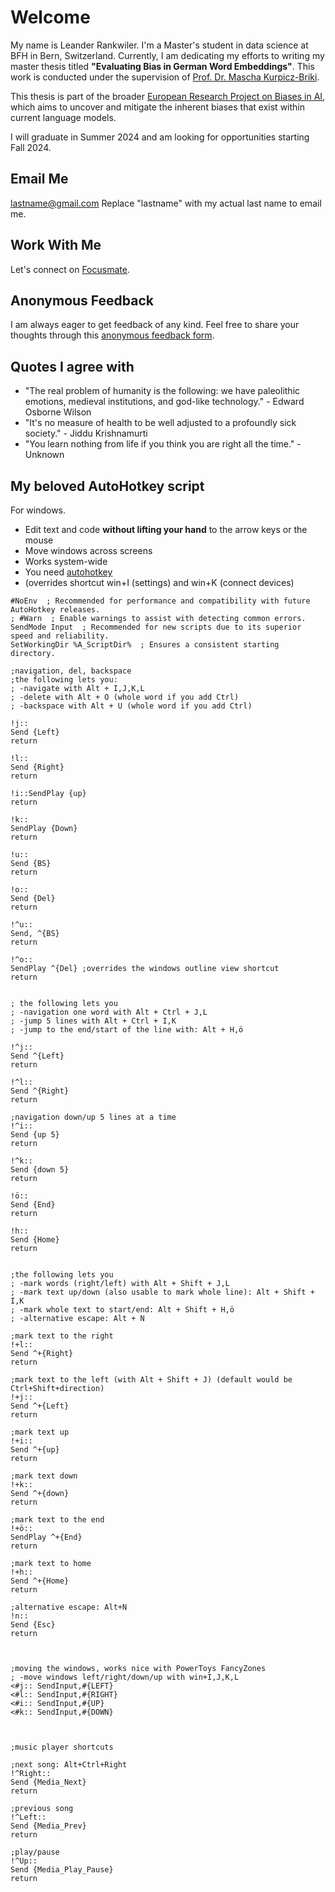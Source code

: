 # Welcome

My name is Leander Rankwiler. I'm a Master's student in data science at BFH in Bern, Switzerland. Currently, I am dedicating my efforts to writing my master thesis titled **"Evaluating Bias in German Word Embeddings"**. This work is conducted under the supervision of [Prof. Dr. Mascha Kurpicz-Briki](https://www.bfh.ch/de/ueber-die-bfh/personen/diqa4uibb7gl/).

This thesis is part of the broader [European Research Project on Biases in AI](https://www.biasproject.eu/), which aims to uncover and mitigate the inherent biases that exist within current language models.

I will graduate in Summer 2024 and am looking for opportunities starting Fall 2024.

## Email Me
[lastname@gmail.com](mailto:lastname@gmail.com)
Replace "lastname" with my actual last name to email me.

## Work With Me
Let's connect on [Focusmate](https://www.focusmate.com/i/8fGk3BDo9x).

## Anonymous Feedback
I am always eager to get feedback of any kind. Feel free to share your thoughts through this [anonymous feedback form](https://docs.google.com/forms/d/e/1FAIpQLSc5kHGNz3s1VpJfUNnJ5CHcFFq6nr33OubTdO8i8GY-7YBnnA/viewform?usp=sf_link).

## Quotes I agree with
- "The real problem of humanity is the following: we have paleolithic emotions, medieval institutions, and god-like technology." - Edward Osborne Wilson
- "It's no measure of health to be well adjusted to a profoundly sick society." - Jiddu Krishnamurti
- "You learn nothing from life if you think you are right all the time." - Unknown

## My beloved AutoHotkey script
For windows.  
- Edit text and code **without lifting your hand** to the arrow keys or the mouse
- Move windows across screens
- Works system-wide
- You need [autohotkey](https://www.autohotkey.com/)
- (overrides shortcut win+I (settings) and win+K (connect devices)

```
#NoEnv  ; Recommended for performance and compatibility with future AutoHotkey releases.
; #Warn  ; Enable warnings to assist with detecting common errors.
SendMode Input  ; Recommended for new scripts due to its superior speed and reliability.
SetWorkingDir %A_ScriptDir%  ; Ensures a consistent starting directory.

;navigation, del, backspace
;the following lets you:
; -navigate with Alt + I,J,K,L
; -delete with Alt + O (whole word if you add Ctrl)
; -backspace with Alt + U (whole word if you add Ctrl)

!j::
Send {Left}
return

!l::
Send {Right}
return

!i::SendPlay {up}
return

!k::
SendPlay {Down}
return

!u::
Send {BS}
return

!o::
Send {Del}
return

!^u::
Send, ^{BS}
return

!^o::
SendPlay ^{Del} ;overrides the windows outline view shortcut
return


; the following lets you
; -navigation one word with Alt + Ctrl + J,L
; -jump 5 lines with Alt + Ctrl + I,K
; -jump to the end/start of the line with: Alt + H,ö

!^j::
Send ^{Left}
return

!^l::
Send ^{Right}
return

;navigation down/up 5 lines at a time
!^i::
Send {up 5}
return

!^k::
Send {down 5}
return

!ö::
Send {End}
return

!h::
Send {Home}
return


;the following lets you
; -mark words (right/left) with Alt + Shift + J,L
; -mark text up/down (also usable to mark whole line): Alt + Shift + I,K
; -mark whole text to start/end: Alt + Shift + H,ö
; -alternative escape: Alt + N

;mark text to the right
!+l::
Send ^+{Right}
return

;mark text to the left (with Alt + Shift + J) (default would be Ctrl+Shift+direction)
!+j::
Send ^+{Left}
return

;mark text up
!+i::
Send ^+{up}
return

;mark text down
!+k::
Send ^+{down}
return

;mark text to the end
!+ö::
SendPlay ^+{End}
return

;mark text to home
!+h::
Send ^+{Home}
return

;alternative escape: Alt+N
!n::
Send {Esc}
return



;moving the windows, works nice with PowerToys FancyZones
; -move windows left/right/down/up with win+I,J,K,L
<#j:: SendInput,#{LEFT}
<#l:: SendInput,#{RIGHT}
<#i:: SendInput,#{UP}
<#k:: SendInput,#{DOWN}



;music player shortcuts

;next song: Alt+Ctrl+Right
!^Right:: 
Send {Media_Next}
return

;previous song
!^Left::
Send {Media_Prev}
return

;play/pause
!^Up::
Send {Media_Play_Pause}
return
```

